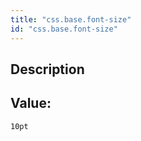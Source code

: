```yaml
---
title: "css.base.font-size"
id: "css.base.font-size"
---
```

## Description



## Value: 
```
10pt
```
